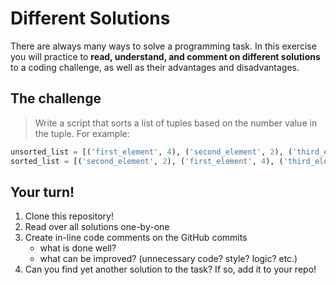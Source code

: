 # Different Solutions

There are always many ways to solve a programming task. In this exercise you will practice to **read, understand, and comment on different solutions** to a coding challenge, as well as their advantages and disadvantages.

## The challenge

>Write a script that sorts a list of tuples based on the number value in the tuple.
>For example:
```python
unsorted_list = [('first_element', 4), ('second_element', 2), ('third_element', 6)]
sorted_list = [('second_element', 2), ('first_element', 4), ('third_element', 6)]
```

## Your turn!

1) Clone this repository!
2) Read over all solutions one-by-one
3) Create in-line code comments on the GitHub commits
    * what is done well?
    * what can be improved? (unnecessary code? style? logic? etc.)
4) Can you find yet another solution to the task? If so, add it to your repo!
